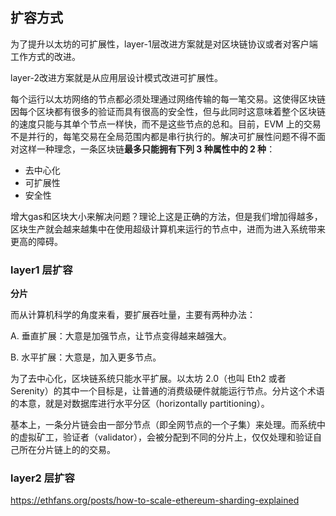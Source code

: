 ## 扩容方式

为了提升以太坊的可扩展性，layer-1层改进方案就是对区块链协议或者对客户端工作方式的改进。

layer-2改进方案就是从应用层设计模式改进可扩展性。

每个运行以太坊网络的节点都必须处理通过网络传输的每一笔交易。这使得区块链因每个区块都有很多的验证而具有很高的安全性，但与此同时这意味着整个区块链的速度只能与其单个节点一样快，而不是这些节点的总和。目前，EVM 上的交易不是并行的，每笔交易在全局范围内都是串行执行的。解决可扩展性问题不得不面对这样一种理念，一条区块链**最多只能拥有下列 3 种属性中的 2 种**：

- 去中心化
- 可扩展性
- 安全性

增大gas和区块大小来解决问题？理论上这是正确的方法，但是我们增加得越多，区块生产就会越来越集中在使用超级计算机来运行的节点中，进而为进入系统带来更高的障碍。

### layer1 层扩容

**分片**

而从计算机科学的角度来看，要扩展吞吐量，主要有两种办法：

A. 垂直扩展：大意是加强节点，让节点变得越来越强大。 

B. 水平扩展：大意是，加入更多节点。

为了去中心化，区块链系统只能水平扩展。以太坊 2.0（也叫 Eth2 或者 Serenity）的其中一个目标是，让普通的消费级硬件就能运行节点。分片这个术语的本意，就是对数据库进行水平分区（horizontally partitioning）。

基本上，一条分片链会由一部分节点（即全网节点的一个子集）来处理。而系统中的虚拟矿工，验证者（validator），会被分配到不同的分片上，仅仅处理和验证自己所在分片链上的的交易。

### layer2 层扩容

https://ethfans.org/posts/how-to-scale-ethereum-sharding-explained